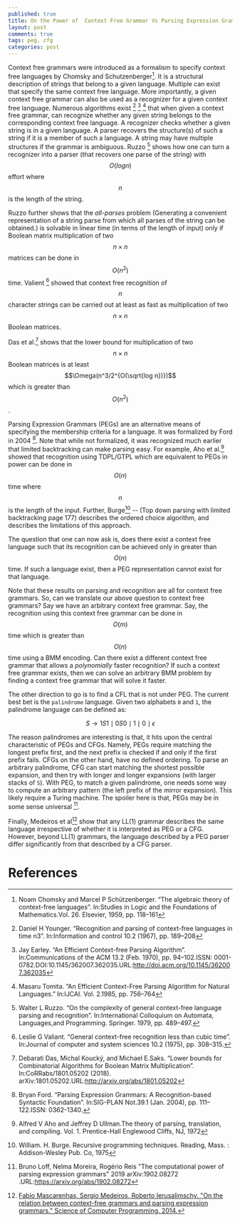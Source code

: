 ```yaml
---
published: true
title: On the Power of  Context Free Grammar Vs Parsing Expression Grammars -- Current Status
layout: post
comments: true
tags: peg, cfg
categories: post
---
```


Context free grammars were introduced as a formalism to specify context free languages by Chomsky and 
Schutzenberger[^chomsky1959the]. It is a structural description of strings
that belong to a given language. Multiple  can exist that specify the same
context free language.  More importantly, a given context free grammar can also be used as a recognizer for a given context free language.
Numerous algorithms exist [^younger1967recognition] [^earley1970an] [^tomita1985an]
that when given a context free grammar, can recognize whether any given string belongs to the corresponding
context free language. A recognizer checks whether a given string is in a given language. A parser recovers
the structure(s) of such a string if it is a member of such a language. A string may have
multiple structures if the grammar is ambiguous. Ruzzo [^ruzzo1979on] shows
how one can turn a recognizer into a parser (that recovers one parse of the string)
with $$O(log n)$$ effort where $$n$$ is the length of the string.

Ruzzo further shows that the *all-parses* problem (Generating
a convenient representation of a string parse from which all parses of the string can be
obtained.) is solvable in linear time (in terms of the length of input) only if Boolean
matrix multiplication of two $$n\times n$$ matrices can be done in $$O(n^2)$$ time.
Valient [^valiant1975general] showed that context free recognition of $$n$$ character strings can be carried
out at least as fast as multiplication of two $$n\times n$$ Boolean matrices.

Das et al.[^das2018lower] shows that the lower bound for multiplication
of two $$n\times n$$ Boolean matrices is at least $$\Omega(n^3/2^{O(\sqrt{log n})})$$ which is
greater than $$O(n^2)$$.

Parsing Expression Grammars (PEGs) are an alternative means of specifying the membership
criteria for a language. It was formalized by Ford in 2004 [^ford2004parsing].
Note that while not formalized, it was recognized much earlier that limited
backtracking can make parsing easy. For example,
Aho et al.[^aho1972] showed that recognition using TDPL/GTPL which are equivalent
to PEGs in power can be done in $$O(n)$$ time where $$n$$ is the length of the input.
Further, Burge[^burge1975] -- (Top down parsing with limited backtracking page 177)
describes the ordered choice algorithm, and describes the limitations of this
approach.

The question that one can now ask is, does there exist a context free language such that its recognition can be
achieved only in greater than $$O(n)$$ time. If such a language exist, then a PEG representation
cannot exist for that language.

Note that these results on parsing and recognition are all for context free grammars. So, can we translate our
above question to context free grammars? Say we have an arbitrary context free grammar. Say, the recognition using this 
context free grammar
can  be done in $$O(m)$$ time which is greater than $$O(n)$$ time using a BMM encoding. Can
there exist a different context free grammar that allows a *polynomially* faster recognition? If such a
context free grammar exists, then we can solve an arbitrary BMM problem by finding a context free grammar that will solve
it faster.

The other direction to go is to find a CFL that is not under PEG. The current best bet is the `palindrome` language.
Given two alphabets `0` and `1`, the palindrome language can be defined as:


$$S\rightarrow 1S1\mid 0S0\mid 1\mid 0 \mid \epsilon$$

The reason palindromes are interesting is that, it hits upon the central characteristic of PEGs and CFGs. Namely,
PEGs require matching the longest prefix first, and the next prefix is checked if and only if the first prefix fails. CFGs
on the other hand, have no defined ordering. To parse an arbitrary palindrome, CFG can start matching the shortest possible
expansion, and then try with longer and longer expansions (with larger stacks of `S`). With PEG, to match a given palindrome,
one needs some way to compute an arbitrary pattern (the left prefix of the mirror expansion). This likely require a Turing
machine. The spoiler here is that, PEGs may be in some sense universal [^loff2019the].

Finally, Medeiros et al[^medeiros2014on] show that any LL(1) grammar describes the same
language irrespective of whether it is interpreted as PEG or a CFG. However, beyond LL(1)
grammars, the language described by a PEG parser differ significantly from that
described by a CFG parser.

# References

[^aho1972]: Alfred V Aho and Jeffrey D Ullman.The theory of parsing, translation, and compiling. Vol. 1. Prentice-Hall Englewood Cliffs, NJ, 1972

[^burge1975]: William. H. Burge. Recursive programming techniques. Reading, Mass. : Addison-Wesley Pub. Co, 1975

[^chomsky1959the]: Noam Chomsky and Marcel P Schützenberger. “The algebraic theory of context-free languages”. In:Studies in Logic and the Foundations of Mathematics.Vol. 26. Elsevier, 1959, pp. 118–161

[^das2018lower]: Debarati Das, Michal Koucký, and Michael E.Saks. “Lower bounds for Combinatorial Algorithms for Boolean Matrix Multiplication”. In:CoRRabs/1801.05202 (2018). arXiv:1801.05202.URL:<http://arxiv.org/abs/1801.05202>

[^ford2004parsing]: Bryan Ford. “Parsing Expression Grammars: A Recognition-based Syntactic Foundation”. In:SIG-PLAN Not.39.1 (Jan. 2004), pp. 111–122.ISSN: 0362-1340.

[^ruzzo1979on]: Walter L  Ruzzo.  “On  the  complexity  of  general context-free language parsing and recognition”. In:International Colloquium on Automata, Languages,and Programming. Springer. 1979, pp. 489–497.


[^valiant1975general]: Leslie G Valiant. “General context-free recognition less than cubic time”. In:Journal of computer and system sciences 10.2 (1975), pp. 308–315.

[^younger1967recognition]: Daniel  H  Younger.  “Recognition  and  parsing  of context-free languages in time n3”. In:Information and control 10.2 (1967), pp. 189–208


[^earley1970an]: Jay Earley. “An Efficient Context-free Parsing Algorithm”. In:Communications of the ACM 13.2 (Feb. 1970), pp. 94–102.ISSN: 0001-0782.DOI:10.1145/362007.362035.URL:<http://doi.acm.org/10.1145/362007.362035>

[^tomita1985an]: Masaru Tomita. “An Efficient Context-Free Parsing Algorithm for Natural Languages.” In:IJCAI. Vol. 2.1985, pp. 756–764

[^loff2019the]: Bruno Loff, Nelma Moreira, Rogério Reis "The computational power of parsing expression grammars" 2019  	arXiv:1902.08272 .URL:<https://arxiv.org/abs/1902.08272>

[^schorre1964meta]: Schorre, D. V."META II: A Syntax-Oriented Compiler Writing Language." In Proceedings of the 1964 19th ACM National Conference, 1964. URL: http://doi.acm.org/10.1145/800257.808896

[^medeiros2014on]: [Fabio Mascarenhas, Sergio Medeiros, Roberto Ierusalimschy. "On the relation between context-free grammars and parsing expression grammars."  Science of Computer Programming. 2014.](https://repositorio.ufrn.br/bitstream/123456789/30875/1/OnRelationBetween_MEDEIROS_2014.pdf)

